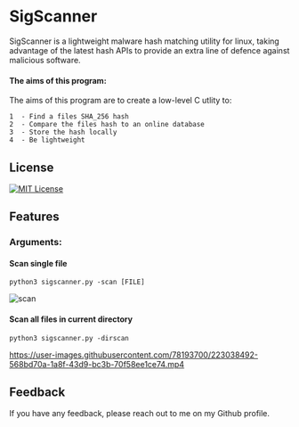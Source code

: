 # SigScanner
SigScanner is a lightweight malware hash matching utility for linux, taking advantage of the latest hash APIs to provide an extra line of defence against malicious software. 

#### The aims of this program:

The aims of this program are to create a low-level C utlity to:

    1  - Find a files SHA_256 hash
    2  - Compare the files hash to an online database
    3  - Store the hash locally
    4  - Be lightweight

## License

[![MIT License](https://img.shields.io/badge/License-MIT-green.svg)](https://choosealicense.com/licenses/mit/)

## Features

### Arguments:

#### Scan single file

```python3 sigscanner.py -scan [FILE]```

![scan](https://github.com/elliottmotson/SigScanner/blob/master/screenshots/scan.png)

#### Scan all files in current directory

```python3 sigscanner.py -dirscan```


https://user-images.githubusercontent.com/78193700/223038492-568bd70a-1a8f-43d9-bc3b-70f58ee1ce74.mp4






## Feedback

If you have any feedback, please reach out to me on my Github profile.

